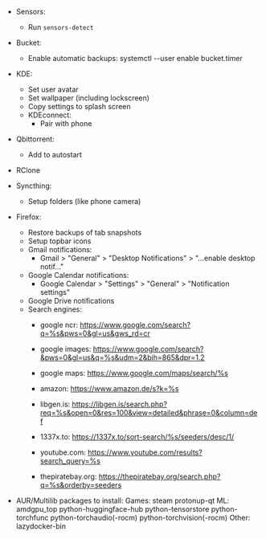 
- Sensors:
    * Run `sensors-detect`

- Bucket:
    * Enable automatic backups:
        systemctl --user enable bucket.timer

- KDE:
    * Set user avatar
    * Set wallpaper (including lockscreen)
    * Copy settings to splash screen
    * KDEconnect:
        - Pair with phone

- Qbittorrent:
    * Add to autostart

- RClone

- Syncthing:
    * Setup folders (like phone camera)

- Firefox:
    * Restore backups of tab snapshots
    * Setup topbar icons
    * Gmail notifications:
        - Gmail > "General" > "Desktop Notifications" > "...enable desktop notif..."
    * Google Calendar notifications:
        - Google Calendar > "Settings" > "General" > "Notification settings"
    * Google Drive notifications
    * Search engines:
        - google ncr:
            https://www.google.com/search?q=%s&pws=0&gl=us&gws_rd=cr

        - google images:
            https://www.google.com/search?&pws=0&gl=us&q=%s&udm=2&bih=865&dpr=1.2

        - google maps:
            https://www.google.com/maps/search/%s

        - amazon:
            https://www.amazon.de/s?k=%s

        - libgen.is:
            https://libgen.is/search.php?req=%s&open=0&res=100&view=detailed&phrase=0&column=def

        - 1337x.to:
            https://1337x.to/sort-search/%s/seeders/desc/1/

        - youtube.com:
            https://www.youtube.com/results?search_query=%s

        - thepiratebay.org:
            https://thepiratebay.org/search.php?q=%s&orderby=seeders

- AUR/Multilib packages to install:
    Games:
        steam
        protonup-qt
    ML:
        amdgpu_top
        python-huggingface-hub
        python-tensorstore
        python-torchfunc
        python-torchaudio(-rocm)
        python-torchvision(-rocm)
    Other:
        lazydocker-bin

